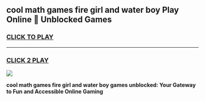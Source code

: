 
## cool math games fire girl and water boy Play Online 👋 Unblocked Games
<h3>
<a href="https://news.freeplayer.one?title=cool_math_games_fire_girl_and_water_boy&ref=17CMG">CLICK TO PLAY</a></h3>
<hr>

<h3>
<a href="https://news.freeplayer.one?title=cool_math_games_fire_girl_and_water_boy&ref=17CMG">CLICK 2 PLAY</a>
  
</h3>

<a href="https://news.freeplayer.one?title=cool_math_games_fire_girl_and_water_boy&ref=17CMG/"><img src="https://clearcache.store/games.png"></a>


**cool math games fire girl and water boy games unblocked: Your Gateway to Fun and Accessible Online Gaming**

